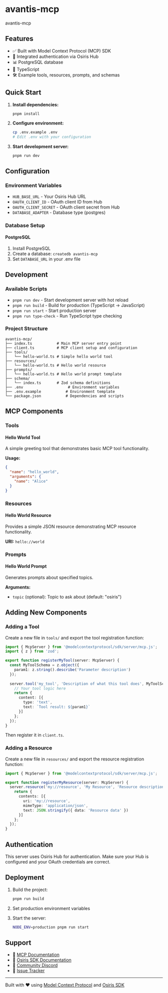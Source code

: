 # avantis-mcp

avantis-mcp

## Features

- ✅ Built with Model Context Protocol (MCP) SDK
- 🔐 Integrated authentication via Osiris Hub
- 📊 PostgreSQL database
- 🔷 TypeScript
- 🛠️ Example tools, resources, prompts, and schemas

## Quick Start

1. **Install dependencies:**
   ```bash
   pnpm install
   ```

2. **Configure environment:**
   ```bash
   cp .env.example .env
   # Edit .env with your configuration
   ```

3. **Start development server:**
   ```bash
   pnpm run dev
   ```

## Configuration

### Environment Variables

- `HUB_BASE_URL` - Your Osiris Hub URL
- `OAUTH_CLIENT_ID` - OAuth client ID from Hub
- `OAUTH_CLIENT_SECRET` - OAuth client secret from Hub
- `DATABASE_ADAPTER` - Database type (postgres)

### Database Setup


#### PostgreSQL
1. Install PostgreSQL
2. Create a database: `createdb avantis-mcp`
3. Set `DATABASE_URL` in your .env file


## Development

### Available Scripts

- `pnpm run dev` - Start development server with hot reload
- `pnpm run build` - Build for production (TypeScript → JavaScript)
- `pnpm run start` - Start production server
- `pnpm run type-check` - Run TypeScript type checking

### Project Structure

```
avantis-mcp/
├── index.ts           # Main MCP server entry point
├── client.ts          # MCP client setup and configuration
├── tools/
│   └── hello-world.ts # Simple hello world tool
├── resources/
│   └── hello-world.ts # Hello world resource
├── prompts/
│   └── hello-world.ts # Hello world prompt template
├── schema/
│   └── index.ts       # Zod schema definitions
├── .env                    # Environment variables
├── .env.example           # Environment template
└── package.json           # Dependencies and scripts
```

## MCP Components

### Tools

#### Hello World Tool
A simple greeting tool that demonstrates basic MCP tool functionality.

**Usage:**
```json
{
  "name": "hello_world",
  "arguments": {
    "name": "Alice"
  }
}
```

### Resources

#### Hello World Resource
Provides a simple JSON resource demonstrating MCP resource functionality.

**URI:** `hello://world`

### Prompts

#### Hello World Prompt
Generates prompts about specified topics.

**Arguments:**
- `topic` (optional): Topic to ask about (default: "osiris")

## Adding New Components

### Adding a Tool

Create a new file in `tools/` and export the tool registration function:

```typescript
import { McpServer } from '@modelcontextprotocol/sdk/server/mcp.js';
import { z } from 'zod';

export function registerMyTool(server: McpServer) {
  const MyToolSchema = z.object({
    param1: z.string().describe('Parameter description')
  });
  
  server.tool('my_tool', 'Description of what this tool does', MyToolSchema, async ({ param1 }) => {
    // Your tool logic here
    return {
      content: [{
        type: 'text',
        text: `Tool result: ${param1}`
      }]
    };
  });
}
```

Then register it in `client.ts`.

### Adding a Resource

Create a new file in `resources/` and export the resource registration function:

```typescript
import { McpServer } from '@modelcontextprotocol/sdk/server/mcp.js';

export function registerMyResource(server: McpServer) {
  server.resource('my://resource', 'My Resource', 'Resource description', async () => {
    return {
      contents: [{
        uri: 'my://resource',
        mimeType: 'application/json',
        text: JSON.stringify({ data: 'Resource data' })
      }]
    };
  });
}
```

## Authentication

This server uses Osiris Hub for authentication. Make sure your Hub is configured and your OAuth credentials are correct.

## Deployment

1. Build the project:
   ```bash
   pnpm run build
   ```

2. Set production environment variables

3. Start the server:
   ```bash
   NODE_ENV=production pnpm run start
   ```

## Support

- 📖 [MCP Documentation](https://modelcontextprotocol.io/docs)
- 📖 [Osiris SDK Documentation](https://docs.osirislabs.xyz)
- 💬 [Community Discord](https://discord.gg/osirislabs)
- 🐛 [Issue Tracker](https://github.com/osirislabs/sdk/issues)

---

Built with ❤️ using [Model Context Protocol](https://modelcontextprotocol.io) and [Osiris SDK](https://osirislabs.xyz)
